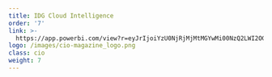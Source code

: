 ```yaml
---
title: IDG Cloud Intelligence
order: '7'
link: >-
  https://app.powerbi.com/view?r=eyJrIjoiYzU0NjRjMjMtMGYwMi00NzQ2LWI2OGEtYTYwNDhiODcwYmY4IiwidCI6Ijk0MjYwZjAzLTA3OTMtNDg0YS05MWNmLWJlYmU1ODQzMTliYyIsImMiOjEwfQ%3D%3D
logo: /images/cio-magazine_logo.png
class: cio
weight: 7
---
```




